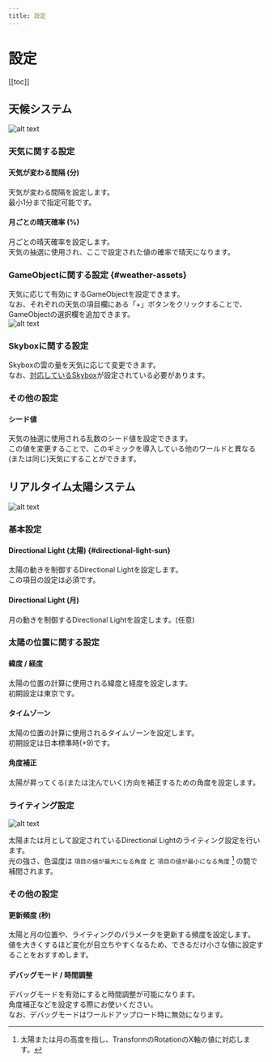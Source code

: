 ```yaml
---
title: 設定
---
```


# 設定
[[toc]]

## 天候システム
![alt text](images/settings/weather-system.png)

### 天気に関する設定
#### 天気が変わる間隔 (分) 
天気が変わる間隔を設定します。  
最小1分まで指定可能です。

#### 月ごとの晴天確率 (%)
月ごとの晴天確率を設定します。  
天気の抽選に使用され、ここで設定された値の確率で晴天になります。

### GameObjectに関する設定 {#weather-assets}
天気に応じて有効にするGameObjectを設定できます。  
なお、それぞれの天気の項目欄にある「+」ボタンをクリックすることで、GameObjectの選択欄を追加できます。  
![alt text](images/settings/add-object.png)

### Skyboxに関する設定
Skyboxの雲の量を天気に応じて変更できます。  
なお、[対応しているSkybox](./supported-skybox)が設定されている必要があります。

### その他の設定
#### シード値
天気の抽選に使用される乱数のシード値を設定できます。  
この値を変更することで、このギミックを導入している他のワールドと異なる(または同じ)天気にすることができます。  

## リアルタイム太陽システム
![alt text](images/settings/solar-system.png)

### 基本設定
#### Directional Light (太陽) {#directional-light-sun}
太陽の動きを制御するDirectional Lightを設定します。  
この項目の設定は必須です。  

#### Directional Light (月)
月の動きを制御するDirectional Lightを設定します。(任意)

### 太陽の位置に関する設定
#### 緯度 / 経度
太陽の位置の計算に使用される緯度と経度を設定します。  
初期設定は東京です。  

#### タイムゾーン
太陽の位置の計算に使用されるタイムゾーンを設定します。  
初期設定は日本標準時(+9)です。

#### 角度補正
太陽が昇ってくる(または沈んでいく)方向を補正するための角度を設定します。  

### ライティング設定
![alt text](images/settings/lighting-detail.png)

太陽または月として設定されているDirectional Lightのライティング設定を行います。  
光の強さ、色温度は `項目の値が最大になる角度` と `項目の値が最小になる角度` [^1] の間で補間されます。

[^1]: 太陽または月の高度を指し、TransformのRotationのX軸の値に対応します。

### その他の設定
#### 更新頻度 (秒)
太陽と月の位置や、ライティングのパラメータを更新する頻度を設定します。  
値を大きくするほど変化が目立ちやすくなるため、できるだけ小さな値に設定することをおすすめします。  

#### デバッグモード / 時間調整
デバッグモードを有効にすると時間調整が可能になります。  
角度補正などを設定する際にお使いください。  
なお、デバッグモードはワールドアップロード時に無効になります。  